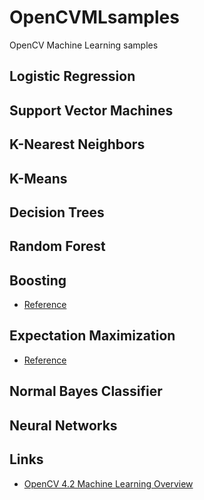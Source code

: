 # OpenCVMLsamples
OpenCV Machine Learning samples

## Logistic Regression

## Support Vector Machines

## K-Nearest Neighbors

## K-Means

## Decision Trees

## Random Forest

## Boosting
* [Reference](https://docs.opencv.org/4.2.0/d6/d7a/classcv_1_1ml_1_1Boost.html)

## Expectation Maximization
* [Reference](https://docs.opencv.org/4.2.0/d1/dfb/classcv_1_1ml_1_1EM.html)

## Normal Bayes Classifier

## Neural Networks

## Links
* [OpenCV 4.2 Machine Learning Overview](https://docs.opencv.org/4.2.0/dc/dd6/ml_intro.html)
